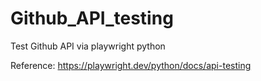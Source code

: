 # Github_API_testing
Test Github API via playwright python

Reference: https://playwright.dev/python/docs/api-testing
